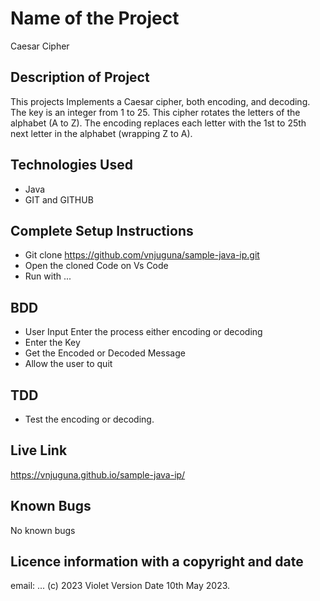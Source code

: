 # Name of the Project
Caesar Cipher

## Description of Project
This projects Implements a Caesar cipher, both encoding, and decoding. The key is an integer from 1 to 25. This cipher rotates the letters of the alphabet (A to Z). The encoding replaces each letter with the 1st to 25th next letter in the alphabet (wrapping Z to A).
## Technologies Used
- Java
- GIT and GITHUB

## Complete Setup Instructions
- Git clone https://github.com/vnjuguna/sample-java-ip.git
- Open the cloned Code on Vs Code
- Run with ...
## BDD
- User Input Enter the process either encoding or decoding
- Enter the Key
- Get the Encoded or Decoded Message
- Allow the user to quit
## TDD
- Test the encoding or decoding.
## Live Link
https://vnjuguna.github.io/sample-java-ip/
## Known Bugs
No known bugs
## Licence information with a copyright and date
email: ...
(c) 2023 Violet Version Date 10th May 2023.